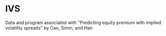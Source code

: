 # IVS
Data and program associated with "Predicting equity premium with implied volatility spreads" by Cao, Simin, and Han
